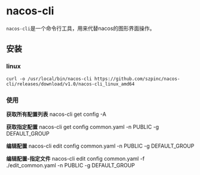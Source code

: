 # nacos-cli

`nacos-cli`是一个命令行工具，用来代替nacos的图形界面操作。

## 安装
### linux
`curl -o /usr/local/bin/nacos-cli https://github.com/szpinc/nacos-cli/releases/download/v1.0/nacos-cli_linux_amd64`

### 使用

**获取所有配置列表**
nacos-cli get config -A

**获取指定配置**
nacos-cli get config common.yaml -n PUBLIC -g DEFAULT_GROUP

**编辑配置**
nacos-cli edit config common.yaml -n PUBLIC -g DEFAULT_GROUP

**编辑配置-指定文件**
nacos-cli edit config common.yaml -f ./edit_common.yaml -n PUBLIC -g DEFAULT_GROUP
